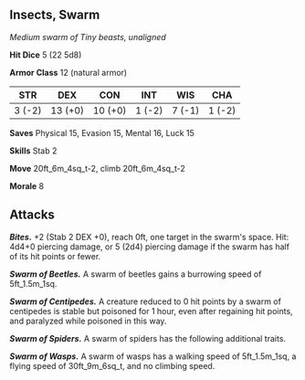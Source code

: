 ## Insects, Swarm

*Medium swarm of Tiny beasts, unaligned*

**Hit Dice** 5 (22 5d8)

**Armor Class** 12 (natural armor)

| STR     | DEX     | CON     | INT     | WIS     | CHA     |
|---------|---------|---------|---------|---------|---------|
|  3 (-2) | 13 (+0) | 10 (+0) |  1 (-2) |  7 (-1) |  1 (-2) |

**Saves** Physical 15, Evasion 15, Mental 16, Luck 15

**Skills** Stab 2

**Move** 20ft\_6m\_4sq\_t-2, climb 20ft\_6m\_4sq\_t-2

**Morale** 8

## Attacks

***Bites.*** +2 (Stab 2 DEX +0), reach 0ft, one target in the swarm's space. Hit: 4d4+0 piercing damage, or 5 (2d4) piercing damage if the swarm has half of its hit points or fewer.

***Swarm of Beetles.*** A swarm of beetles gains a burrowing speed of 5ft\_1.5m\_1sq.

***Swarm of Centipedes.*** A creature reduced to 0 hit points by a swarm of centipedes is stable but poisoned for 1 hour, even after regaining hit points, and paralyzed while poisoned in this way.

***Swarm of Spiders.*** A swarm of spiders has the following additional traits.

***Swarm of Wasps.*** A swarm of wasps has a walking speed of 5ft\_1.5m\_1sq, a flying speed of 30ft\_9m\_6sq\_t, and no climbing speed.

